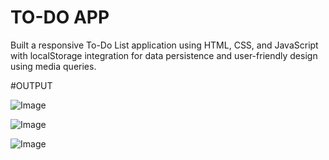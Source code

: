 # TO-DO APP
Built a responsive To-Do List application using HTML, CSS, and JavaScript with localStorage integration for data persistence and user-friendly design using media queries.

#OUTPUT

![Image](https://github.com/user-attachments/assets/ba9b47d3-718f-41e3-91da-fb5f2741781d)

![Image](https://github.com/user-attachments/assets/510ac6e5-d123-439f-89d4-ea83e2cfa977)

![Image](https://github.com/user-attachments/assets/3026ca0d-c53b-49a9-bb5b-0bd1dafe2866)
